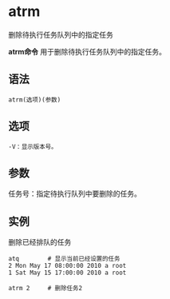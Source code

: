 atrm
===

删除待执行任务队列中的指定任务


**atrm命令** 用于删除待执行任务队列中的指定任务。

##  语法

```
atrm(选项)(参数)
```

##  选项

```
-V：显示版本号。
```

##  参数

任务号：指定待执行队列中要删除的任务。

##  实例

删除已经排队的任务

```
atq        # 显示当前已经设置的任务
2 Mon May 17 08:00:00 2010 a root
1 Sat May 15 17:00:00 2010 a root

atrm 2     # 删除任务2
```


